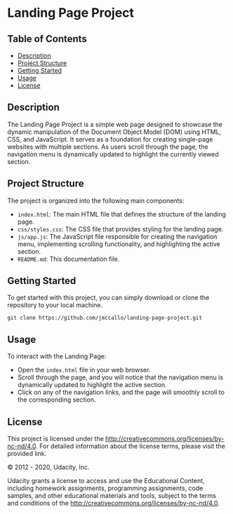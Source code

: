 # Landing Page Project

## Table of Contents
- [Description](#description)
- [Project Structure](#project-structure)
- [Getting Started](#getting-started)
- [Usage](#usage)
- [License](#license)

## Description

The Landing Page Project is a simple web page designed to showcase the dynamic manipulation of the Document Object Model (DOM) using HTML, CSS, and JavaScript. It serves as a foundation for creating single-page websites with multiple sections. As users scroll through the page, the navigation menu is dynamically updated to highlight the currently viewed section.

## Project Structure

The project is organized into the following main components:

- `index.html`: The main HTML file that defines the structure of the landing page.
- `css/styles.css`: The CSS file that provides styling for the landing page.
- `js/app.js`: The JavaScript file responsible for creating the navigation menu, implementing scrolling functionality, and highlighting the active section.
- `README.md`: This documentation file.

## Getting Started

To get started with this project, you can simply download or clone the repository to your local machine.

```shell
git clone https://github.com/jmccallo/landing-page-project.git
```

## Usage

To interact with the Landing Page:

- Open the `index.html` file in your web browser.
- Scroll through the page, and you will notice that the navigation menu is dynamically updated to highlight the active section.
- Click on any of the navigation links, and the page will smoothly scroll to the corresponding section.

## License

This project is licensed under the http://creativecommons.org/licenses/by-nc-nd/4.0. For detailed information about the license terms, please visit the provided link.

&copy; 2012 - 2020, Udacity, Inc.

Udacity grants a license to access and use the Educational Content, including homework assignments, programming assignments, code samples, and other educational materials and tools, subject to the terms and conditions of the http://creativecommons.org/licenses/by-nc-nd/4.0.
